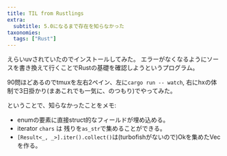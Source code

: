 ```yaml
---
title: TIL from Rustlings
extra:
  subtitle: 5.0になるまで存在を知らなかった
taxonomies:
  tags: ["Rust"]
---
```

えらいuvされていたのでインストールしてみた。
エラーがなくなるようにソースを書き換えて行くことでRustの基礎を確認しようというプログラム。

90問ほどあるのでtmuxを左右2ペイン、左に`cargo run -- watch`, 右にhxの体制で3日掛かり(まあこれでも一気に、のつもり)でやってみた。

ということで、知らなかったことをメモ:

- enumの要素に直接struct的なフィールドが埋め込める。
- iterator `chars` は 残りを`as_str`で集めることができる。
- `[Result<_, _>].iter().collect()`は(turbofishがないので)Okを集めたVecを作る。
